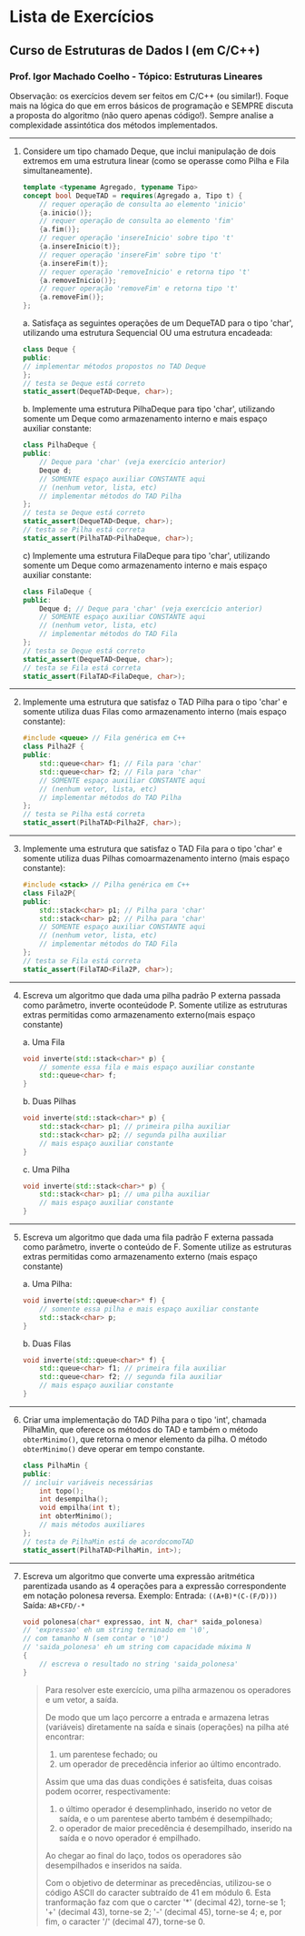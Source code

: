 # Lista de Exercícios

## Curso de Estruturas de Dados I (em C/C++) 

### Prof. Igor Machado Coelho - Tópico: Estruturas Lineares ####

Observação: os exercícios devem ser feitos em C/C++ (ou similar!). Foque mais na lógica do que em erros básicos de programação e SEMPRE discuta a proposta do algoritmo (não quero apenas código!). Sempre analise a complexidade assintótica dos métodos implementados.

---

1. Considere um tipo chamado Deque, que inclui manipulação de dois extremos em uma estrutura linear (como se operasse como Pilha e Fila simultaneamente). 

    ```cpp
    template <typename Agregado, typename Tipo>
    concept bool DequeTAD = requires(Agregado a, Tipo t) {
        // requer operação de consulta ao elemento 'inicio'
        {a.inicio()};
        // requer operação de consulta ao elemento 'fim'
        {a.fim()};
        // requer operação 'insereInicio' sobre tipo 't'
        {a.insereInicio(t)};
        // requer operação 'insereFim' sobre tipo 't'
        {a.insereFim(t)};
        // requer operação 'removeInicio' e retorna tipo 't'
        {a.removeInicio()};
        // requer operação 'removeFim' e retorna tipo 't'
        {a.removeFim()};
    };
    ```

    a. Satisfaça as seguintes operações de um DequeTAD para o tipo 'char', utilizando uma estrutura Sequencial OU uma estrutura encadeada: 

    ```cpp
    class Deque {
    public: 
    // implementar métodos propostos no TAD Deque 
    }; 
    // testa se Deque está correto 
    static_assert(DequeTAD<Deque, char>); 
    ```

    b. Implemente uma estrutura PilhaDeque para tipo 'char', utilizando somente um Deque como armazenamento interno e mais espaço auxiliar constante:

    ```cpp
    class PilhaDeque { 
    public: 
        // Deque para 'char' (veja exercício anterior) 
        Deque d; 
        // SOMENTE espaço auxiliar CONSTANTE aqui 
        // (nenhum vetor, lista, etc) 
        // implementar métodos do TAD Pilha 
    }; 
    // testa se Deque está correto 
    static_assert(DequeTAD<Deque, char>); 
    // testa se Pilha está correta
    static_assert(PilhaTAD<PilhaDeque, char>); 
    ```

    c) Implemente uma estrutura FilaDeque para tipo 'char', utilizando somente um Deque como armazenamento interno e mais espaço auxiliar constante: 

    ```cpp
    class FilaDeque { 
    public: 
        Deque d; // Deque para 'char' (veja exercício anterior) 
        // SOMENTE espaço auxiliar CONSTANTE aqui 
        // (nenhum vetor, lista, etc) 
        // implementar métodos do TAD Fila 
    }; 
    // testa se Deque está correto 
    static_assert(DequeTAD<Deque, char>);
    // testa se Fila está correta
    static_assert(FilaTAD<FilaDeque, char>); 
    ```
---

2. Implemente uma estrutura que satisfaz o TAD Pilha para o tipo 'char' e somente utiliza duas Filas como armazenamento interno (mais espaço constante): 

    ```cpp
    #include <queue> // Fila genérica em C++
    class Pilha2F {
    public:
        std::queue<char> f1; // Fila para 'char'
        std::queue<char> f2; // Fila para 'char'
        // SOMENTE espaço auxiliar CONSTANTE aqui 
        // (nenhum vetor, lista, etc) 
        // implementar métodos do TAD Pilha
    };
    // testa se Pilha está correta
    static_assert(PilhaTAD<Pilha2F, char>); 
    ```

---

3. Implemente uma estrutura que satisfaz o TAD Fila para o tipo 'char' e somente utiliza duas Pilhas comoarmazenamento interno (mais espaço constante): 

    ```cpp
    #include <stack> // Pilha genérica em C++ 
    class Fila2P{ 
    public: 
        std::stack<char> p1; // Pilha para 'char' 
        std::stack<char> p2; // Pilha para 'char' 
        // SOMENTE espaço auxiliar CONSTANTE aqui 
        // (nenhum vetor, lista, etc) 
        // implementar métodos do TAD Fila 
    }; 
    // testa se Fila está correta 
    static_assert(FilaTAD<Fila2P, char>); 
    ```

---

4. Escreva um algoritmo que dada uma pilha padrão P externa passada como parâmetro, inverte oconteúdode P. Somente utilize as estruturas extras permitidas como armazenamento externo(mais espaço constante)

    a. Uma Fila 

    ```cpp
    void inverte(std::stack<char>* p) { 
        // somente essa fila e mais espaço auxiliar constante
        std::queue<char> f; 
    } 
    ```

    b. Duas Pilhas 

    ```cpp
    void inverte(std::stack<char>* p) { 
        std::stack<char> p1; // primeira pilha auxiliar 
        std::stack<char> p2; // segunda pilha auxiliar 
        // mais espaço auxiliar constante 
    } 
    ```

    c. Uma Pilha 

    ```cpp
    void inverte(std::stack<char>* p) { 
        std::stack<char> p1; // uma pilha auxiliar 
        // mais espaço auxiliar constante 
    } 
    ```

---

5. Escreva um algoritmo que dada uma fila padrão F externa passada como parâmetro, inverte o conteúdo de F. Somente utilize as estruturas extras permitidas como armazenamento externo (mais espaço constante)

    a. Uma Pilha:

    ```cpp
    void inverte(std::queue<char>* f) { 
        // somente essa pilha e mais espaço auxiliar constante
        std::stack<char> p;
    }
    ```

    b. Duas Filas 

    ```cpp
    void inverte(std::queue<char>* f) { 
        std::queue<char> f1; // primeira fila auxiliar 
        std::queue<char> f2; // segunda fila auxiliar 
        // mais espaço auxiliar constante 
    } 
    ```

---

6. Criar uma implementação do TAD Pilha para o tipo 'int', chamada PilhaMin, que oferece os métodos do TAD e também o método `obterMinimo()`, que retorna o menor elemento da pilha. O método `obterMinimo()` deve operar em tempo constante. 

    ```cpp
    class PilhaMin { 
    public: 
    // incluir variáveis necessárias 
        int topo(); 
        int desempilha(); 
        void empilha(int t); 
        int obterMinimo(); 
        // mais métodos auxiliares 
    };
    // testa de PilhaMin está de acordocomoTAD
    static_assert(PilhaTAD<PilhaMin, int>); 
    ```

---

7. Escreva um algoritmo que converte uma expressão aritmética parentizada usando as 4 operações para a expressão correspondente em notação polonesa reversa. Exemplo:
    Entrada: `((A+B)*(C-(F/D)))` 
    Saída:  `AB+CFD/-*` 


    ```cpp
    void polonesa(char* expressao, int N, char* saida_polonesa) 
    // 'expressao' eh um string terminado em '\0', 
    // com tamanho N (sem contar o '\0')
    // 'saida_polonesa' eh um string com capacidade máxima N 
    { 
        // escreva o resultado no string 'saida_polonesa' 
    }
    ```
    > Para resolver este exercício, uma pilha armazenou os operadores e um vetor, a saída. 
    >
    > De modo que um laço percorre a entrada e armazena letras (variáveis) diretamente na saída e sinais (operações) na pilha até encontrar:
    >   1. um parentese fechado; ou 
    >   2. um operador de precedência inferior ao último encontrado. 
    >
    > Assim que uma das duas condições é satisfeita, duas coisas podem ocorrer, respectivamente: 
    >   1. o último operador é desemplinhado, inserido no vetor de saída, e o um parentese aberto também é desempilhado;
    >   2. o operador de maior precedência é desempilhado, inserido na saída e o novo operador é empilhado.
    >
    > Ao chegar ao final do laço, todos os operadores são desempilhados e inseridos na saída.
    >
    > Com o objetivo de determinar as precedências, utilizou-se o código ASCII do caracter subtraído de 41 em módulo 6. Esta tranformação faz com que o carcter '*' (decimal 42), torne-se 1; '+' (decimal 43), torne-se 2; '-' (decimal 45), torne-se 4; e, por fim, o caracter '/' (decimal 47), torne-se 0. 
